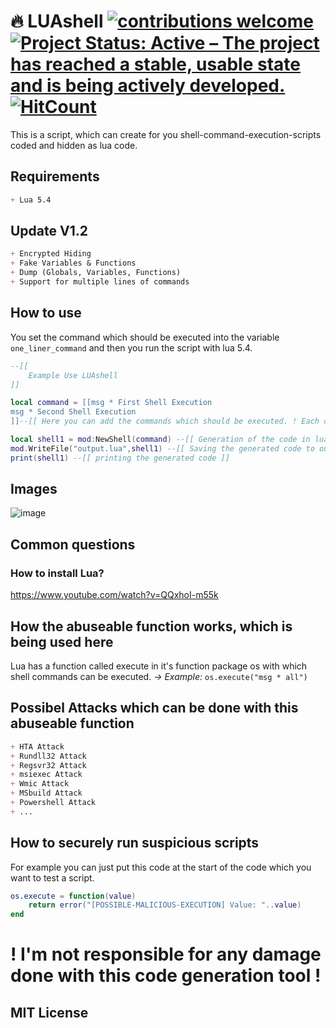 # 🔥 LUAshell [![contributions welcome](https://img.shields.io/badge/contributions-welcome-brightgreen.svg?style=flat)](https://github.com/dwyl/x47base/issues) [![Project Status: Active – The project has reached a stable, usable state and is being actively developed.](https://www.repostatus.org/badges/latest/active.svg)](https://www.repostatus.org/#active) [![HitCount](http://hits.dwyl.com/x47base/LUAshell.svg)](http://hits.dwyl.com/x47base/LUAshell) 

This is a script, which can create for you shell-command-execution-scripts coded and hidden as lua code.

## Requirements
```md
+ Lua 5.4
```

## Update V1.2
```md
+ Encrypted Hiding
+ Fake Variables & Functions
+ Dump (Globals, Variables, Functions)
+ Support for multiple lines of commands
```

## How to use
You set the command which should be executed into the variable `one_liner_command` and then you run the script with lua 5.4.
```lua
--[[
    Example Use LUAshell
]]

local command = [[msg * First Shell Execution
msg * Second Shell Execution
]]--[[ Here you can add the commands which should be executed. ! Each command must be on a new line ! ]]

local shell1 = mod:NewShell(command) --[[ Generation of the code in lua ]]
mod.WriteFile("output.lua",shell1) --[[ Saving the generated code to output.lua file ]]
print(shell1) --[[ printing the generated code ]]
```

## Images
![image](https://user-images.githubusercontent.com/72315013/204155178-33f102c4-783d-4442-99a9-14b77806bee3.png)

## Common questions
### How to install Lua?
https://www.youtube.com/watch?v=QQxhoI-m55k 

## How the abuseable function works, which is being used here
Lua has a function called execute in it's function package os with which shell commands can be executed.
*-> Example:* `os.execute("msg * all")`

## Possibel Attacks which can be done with this abuseable function
```md
+ HTA Attack
+ Rundll32 Attack
+ Regsvr32 Attack
+ msiexec Attack
+ Wmic Attack
+ MSbuild Attack
+ Powershell Attack
+ ...
```

## How to securely run suspicious scripts
For example you can just put this code at the start of the code which you want to test a script.
```lua
os.execute = function(value)
    return error("[POSSIBLE-MALICIOUS-EXECUTION] Value: "..value)
end
```

# ! I'm not responsible for any damage done with this code generation tool !
## MIT License

